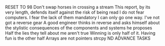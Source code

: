 RESET TO 98
Don't swap horses in crossing a stream
This report, by its very length, defends itself against the risk of being read
I do not fear computers. I fear the lack of them mandatory
I can only go one way. I've not got a reverse gear
A good engineer thinks in reverse and asks himself about the stylistic consequences of the components and systems he proposes
Half the lies they tell about me aren't true
Winning is only half of it. Having fun is the other half
Arrays are not pointers
strcpy
ND ADVANCE TASKS
